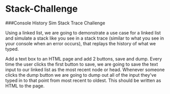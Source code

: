 # Stack-Challenge

###Console History Sim Stack Trace Challenge

Using a linked list, we are going to demonstrate a use case for a linked list and simulate a stack like you see in a stack trace (similar to what you see in your console when an error occurs), that replays the history of what we typed.

Add a text box to an HTML page and add 2 buttons, save and dump.
Every time the user clicks the first button to save, we are going to save the text input to our linked list as the most recent node or head.
Whenever someone clicks the dump button we are going to dump out all of the input they've typed in to that point from most recent to oldest. This should be written as HTML to the page.